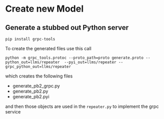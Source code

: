 # Create new Model


## Generate a stubbed out Python server

```shell
pip install grpc-tools
```


To create the generated files use this call
```shell
python -m grpc_tools.protoc --proto_path=proto generate.proto --python_out=llms/repeater  --pyi_out=llms/repeater --grpc_python_out=llms/repeater
```

which creates the following files
* generate_pb2_grpc.py
* generate_pb2.py
* generate_pb2.pyi

and then those objects are used in the `repeater.py` to implement the grpc service